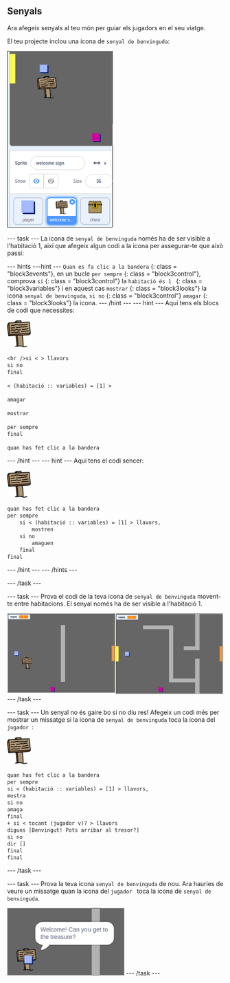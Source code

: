 ## Senyals

Ara afegeix senyals al teu món per guiar els jugadors en el seu viatge.

El teu projecte inclou una icona de ` senyal de benvinguda `:

![captura de pantalla](images/world-sign.png)

\--- task \--- La icona de ` senyal de benvinguda ` només ha de ser visible a l'habitació 1, així que afegeix algun codi a la icona per assegurar-te que això passi:

\--- hints \---hint \--- ` Quan es fa clic a la bandera ` {: class = "block3events"}, en un bucle ` per sempre ` {: class = "block3control"}, comprova ` si ` {: class = "block3control"} la `habitació és 1 ` {: class = "block3variables"} i en aquest cas ` mostrar ` {: class = "block3looks"} la icona ` senyal de benvinguda `, ` si no ` {: class = "block3control"} ` amagar ` {: class = "block3looks"} la icona. \--- /hint \--- \--- hint \--- Aquí tens els blocs de codi que necessites:

![senyal](images/sign.png)

```blocks3
<br />si < > llavors
si no
final

< (habitació :: variables) = [1] >

amagar

mostrar

per sempre
final

quan has fet clic a la bandera

```

\--- /hint \--- \--- hint \--- Aquí tens el codi sencer:

![senyal](images/sign.png)

```blocks3
quan has fet clic a la bandera
per sempre
    si < (habitació :: variables) = [1] > llavors,
        mostren
    si no
        amaguen
    final
final
```

\--- /hint \--- \--- /hints \---

\--- /task \---

\--- task \--- Prova el codi de la teva icona de ` senyal de benvinguda ` movent-te entre habitacions. El senyal només ha de ser visible a l'habitació 1.

![captura de pantalla](images/world-sign-test.png) \--- /task \---

\--- task \--- Un senyal no és gaire bo si no diu res! Afegeix un codi més per mostrar un missatge si la icona de ` senyal de benvinguda ` toca la icona del `jugador `:

![senyal](images/sign.png)

```blocks3
quan has fet clic a la bandera
per sempre
si < (habitació :: variables) = [1] > llavors,
mostra
si no
amaga
final
+ si < tocant (jugador v)? > llavors
digues [Benvingut! Pots arribar al tresor?]
si no
dir []
final
final
```

\--- /task \---

\--- task \--- Prova la teva icona `senyal de benvinguda` de nou. Ara hauries de veure un missatge quan la icona del `jugador ` toca la icona de ` senyal de benvinguda `.

![captura de pantalla](images/world-sign-test2.png) \--- /task \---